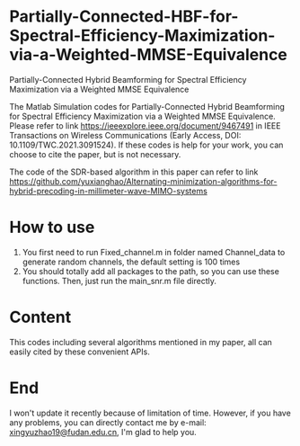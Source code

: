 # Partially-Connected-HBF-for-Spectral-Efficiency-Maximization-via-a-Weighted-MMSE-Equivalence
Partially-Connected Hybrid Beamforming for Spectral Efficiency Maximization via a Weighted MMSE Equivalence


The Matlab Simulation codes for Partially-Connected Hybrid Beamforming for Spectral Efficiency Maximization via a Weighted MMSE Equivalence. Please refer to link https://ieeexplore.ieee.org/document/9467491 in IEEE Transactions on Wireless Communications (Early Access, DOI: 10.1109/TWC.2021.3091524). If these codes is help for your work, you can choose to cite the paper, but is not necessary.


The code of the SDR-based algorithm in this paper can refer to link https://github.com/yuxianghao/Alternating-minimization-algorithms-for-hybrid-precoding-in-millimeter-wave-MIMO-systems


# How to use
1. You first need to run Fixed_channel.m in folder named Channel_data to generate random channels, the default setting is 100 times
2. You should totally add all packages to the path, so you can use these functions. Then, just run the main_snr.m file directly.

# Content
This codes including several algorithms mentioned in my paper, all can easily cited by these convenient APIs.

# End
I won't update it recently because of limitation of time. However, if you have any problems, you can directly contact me by e-mail: xingyuzhao19@fudan.edu.cn, I'm glad to help you.

